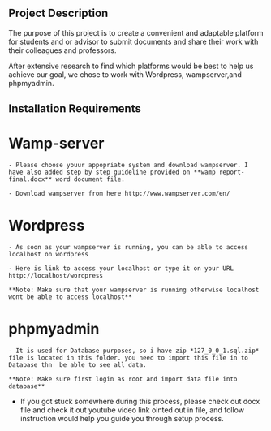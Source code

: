 ## Project Description

The purpose of this project is to create a convenient and adaptable platform for students and or advisor to submit documents and share their work with their colleagues and professors.

After extensive research to find which platforms would be best to help us achieve our goal, we chose to work with Wordpress, wampserver,and phpmyadmin.

## Installation Requirements

  # Wamp-server

    - Please choose youur appopriate system and download wampserver. I have also added step by step guideline provided on **wamp report-final.docx** word document file.

    - Download wampserver from here http://www.wampserver.com/en/

  # Wordpress

    - As soon as your wampserver is running, you can be able to access localhost on wordpress

    - Here is link to access your localhost or type it on your URL http://localhost/wordpress

    **Note: Make sure that your wampserver is running otherwise localhost wont be able to access localhost**  

  # phpmyadmin

    - It is used for Database purposes, so i have zip *127_0_0_1.sql.zip* file is located in this folder. you need to import this file in to Database thn  be able to see all data.

    **Note: Make sure first login as root and import data file into database**

* If you got stuck somewhere during this process, please check out docx file and check it out youtube video link ointed out in file, and follow instruction would help you guide you through setup process.  
